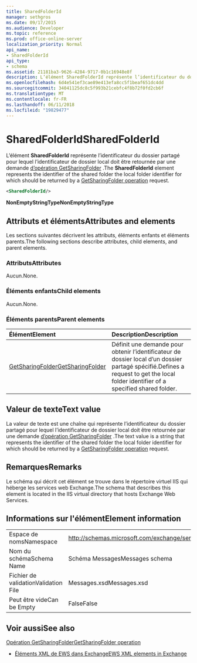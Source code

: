 ```yaml
---
title: SharedFolderId
manager: sethgros
ms.date: 09/17/2015
ms.audience: Developer
ms.topic: reference
ms.prod: office-online-server
localization_priority: Normal
api_name:
- SharedFolderId
api_type:
- schema
ms.assetid: 21181ba3-9626-4284-9717-0b1c16948e8f
description: L’élément SharedFolderId représente l’identificateur du dossier partagé pour lequel l’identificateur de dossier local doit être retournée par une requête d’opération GetSharingFolder.
ms.openlocfilehash: 6d4e541ef3cae89e413efa8cc5f1beaf651dc4dd
ms.sourcegitcommit: 34041125dc8c5f993b21cebfc4f8b72f0fd2cb6f
ms.translationtype: MT
ms.contentlocale: fr-FR
ms.lasthandoff: 06/11/2018
ms.locfileid: "19829477"
---
```

# <a name="sharedfolderid"></a><span data-ttu-id="9fd2c-103">SharedFolderId</span><span class="sxs-lookup"><span data-stu-id="9fd2c-103">SharedFolderId</span></span>

<span data-ttu-id="9fd2c-104">L’élément **SharedFolderId** représente l’identificateur du dossier partagé pour lequel l’identificateur de dossier local doit être retournée par une demande [d’opération GetSharingFolder](getsharingfolder-operation.md) .</span><span class="sxs-lookup"><span data-stu-id="9fd2c-104">The **SharedFolderId** element represents the identifier of the shared folder the local folder identifier for which should be returned by a [GetSharingFolder operation](getsharingfolder-operation.md) request.</span></span> 
  
```xml
<SharedFolderId/>
```

 <span data-ttu-id="9fd2c-105">**NonEmptyStringType**</span><span class="sxs-lookup"><span data-stu-id="9fd2c-105">**NonEmptyStringType**</span></span>
## <a name="attributes-and-elements"></a><span data-ttu-id="9fd2c-106">Attributs et éléments</span><span class="sxs-lookup"><span data-stu-id="9fd2c-106">Attributes and elements</span></span>

<span data-ttu-id="9fd2c-107">Les sections suivantes décrivent les attributs, éléments enfants et éléments parents.</span><span class="sxs-lookup"><span data-stu-id="9fd2c-107">The following sections describe attributes, child elements, and parent elements.</span></span>
  
### <a name="attributes"></a><span data-ttu-id="9fd2c-108">Attributs</span><span class="sxs-lookup"><span data-stu-id="9fd2c-108">Attributes</span></span>

<span data-ttu-id="9fd2c-109">Aucun.</span><span class="sxs-lookup"><span data-stu-id="9fd2c-109">None.</span></span>
  
### <a name="child-elements"></a><span data-ttu-id="9fd2c-110">Éléments enfants</span><span class="sxs-lookup"><span data-stu-id="9fd2c-110">Child elements</span></span>

<span data-ttu-id="9fd2c-111">Aucun.</span><span class="sxs-lookup"><span data-stu-id="9fd2c-111">None.</span></span>
  
### <a name="parent-elements"></a><span data-ttu-id="9fd2c-112">Éléments parents</span><span class="sxs-lookup"><span data-stu-id="9fd2c-112">Parent elements</span></span>

|<span data-ttu-id="9fd2c-113">**Élément**</span><span class="sxs-lookup"><span data-stu-id="9fd2c-113">**Element**</span></span>|<span data-ttu-id="9fd2c-114">**Description**</span><span class="sxs-lookup"><span data-stu-id="9fd2c-114">**Description**</span></span>|
|:-----|:-----|
|[<span data-ttu-id="9fd2c-115">GetSharingFolder</span><span class="sxs-lookup"><span data-stu-id="9fd2c-115">GetSharingFolder</span></span>](getsharingfolder.md) <br/> |<span data-ttu-id="9fd2c-116">Définit une demande pour obtenir l’identificateur de dossier local d’un dossier partagé spécifié.</span><span class="sxs-lookup"><span data-stu-id="9fd2c-116">Defines a request to get the local folder identifier of a specified shared folder.</span></span>  <br/> |
   
## <a name="text-value"></a><span data-ttu-id="9fd2c-117">Valeur de texte</span><span class="sxs-lookup"><span data-stu-id="9fd2c-117">Text value</span></span>

<span data-ttu-id="9fd2c-118">La valeur de texte est une chaîne qui représente l’identificateur du dossier partagé pour lequel l’identificateur de dossier local doit être retournée par une demande [d’opération GetSharingFolder](getsharingfolder-operation.md) .</span><span class="sxs-lookup"><span data-stu-id="9fd2c-118">The text value is a string that represents the identifier of the shared folder the local folder identifier for which should be returned by a [GetSharingFolder operation](getsharingfolder-operation.md) request.</span></span> 
  
## <a name="remarks"></a><span data-ttu-id="9fd2c-119">Remarques</span><span class="sxs-lookup"><span data-stu-id="9fd2c-119">Remarks</span></span>

<span data-ttu-id="9fd2c-120">Le schéma qui décrit cet élément se trouve dans le répertoire virtuel IIS qui héberge les services web Exchange.</span><span class="sxs-lookup"><span data-stu-id="9fd2c-120">The schema that describes this element is located in the IIS virtual directory that hosts Exchange Web Services.</span></span>
  
## <a name="element-information"></a><span data-ttu-id="9fd2c-121">Informations sur l'élément</span><span class="sxs-lookup"><span data-stu-id="9fd2c-121">Element information</span></span>

|||
|:-----|:-----|
|<span data-ttu-id="9fd2c-122">Espace de noms</span><span class="sxs-lookup"><span data-stu-id="9fd2c-122">Namespace</span></span>  <br/> |http://schemas.microsoft.com/exchange/services/2006/messages  <br/> |
|<span data-ttu-id="9fd2c-123">Nom du schéma</span><span class="sxs-lookup"><span data-stu-id="9fd2c-123">Schema Name</span></span>  <br/> |<span data-ttu-id="9fd2c-124">Schéma Messages</span><span class="sxs-lookup"><span data-stu-id="9fd2c-124">Messages schema</span></span>  <br/> |
|<span data-ttu-id="9fd2c-125">Fichier de validation</span><span class="sxs-lookup"><span data-stu-id="9fd2c-125">Validation File</span></span>  <br/> |<span data-ttu-id="9fd2c-126">Messages.xsd</span><span class="sxs-lookup"><span data-stu-id="9fd2c-126">Messages.xsd</span></span>  <br/> |
|<span data-ttu-id="9fd2c-127">Peut être vide</span><span class="sxs-lookup"><span data-stu-id="9fd2c-127">Can be Empty</span></span>  <br/> |<span data-ttu-id="9fd2c-128">False</span><span class="sxs-lookup"><span data-stu-id="9fd2c-128">False</span></span>  <br/> |
   
## <a name="see-also"></a><span data-ttu-id="9fd2c-129">Voir aussi</span><span class="sxs-lookup"><span data-stu-id="9fd2c-129">See also</span></span>



[<span data-ttu-id="9fd2c-130">Opération GetSharingFolder</span><span class="sxs-lookup"><span data-stu-id="9fd2c-130">GetSharingFolder operation</span></span>](getsharingfolder-operation.md)


- [<span data-ttu-id="9fd2c-131">Éléments XML de EWS dans Exchange</span><span class="sxs-lookup"><span data-stu-id="9fd2c-131">EWS XML elements in Exchange</span></span>](ews-xml-elements-in-exchange.md)

